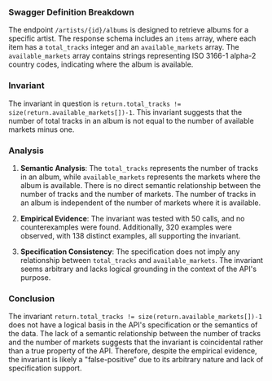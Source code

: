 ### Swagger Definition Breakdown
The endpoint `/artists/{id}/albums` is designed to retrieve albums for a specific artist. The response schema includes an `items` array, where each item has a `total_tracks` integer and an `available_markets` array. The `available_markets` array contains strings representing ISO 3166-1 alpha-2 country codes, indicating where the album is available.

### Invariant
The invariant in question is `return.total_tracks != size(return.available_markets[])-1`. This invariant suggests that the number of total tracks in an album is not equal to the number of available markets minus one.

### Analysis
1. **Semantic Analysis**: The `total_tracks` represents the number of tracks in an album, while `available_markets` represents the markets where the album is available. There is no direct semantic relationship between the number of tracks and the number of markets. The number of tracks in an album is independent of the number of markets where it is available.

2. **Empirical Evidence**: The invariant was tested with 50 calls, and no counterexamples were found. Additionally, 320 examples were observed, with 138 distinct examples, all supporting the invariant.

3. **Specification Consistency**: The specification does not imply any relationship between `total_tracks` and `available_markets`. The invariant seems arbitrary and lacks logical grounding in the context of the API's purpose.

### Conclusion
The invariant `return.total_tracks != size(return.available_markets[])-1` does not have a logical basis in the API's specification or the semantics of the data. The lack of a semantic relationship between the number of tracks and the number of markets suggests that the invariant is coincidental rather than a true property of the API. Therefore, despite the empirical evidence, the invariant is likely a "false-positive" due to its arbitrary nature and lack of specification support.
